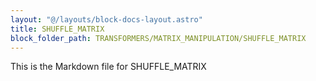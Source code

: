```yaml
---
layout: "@/layouts/block-docs-layout.astro"
title: SHUFFLE_MATRIX
block_folder_path: TRANSFORMERS/MATRIX_MANIPULATION/SHUFFLE_MATRIX
---
```


This is the Markdown file for SHUFFLE_MATRIX

